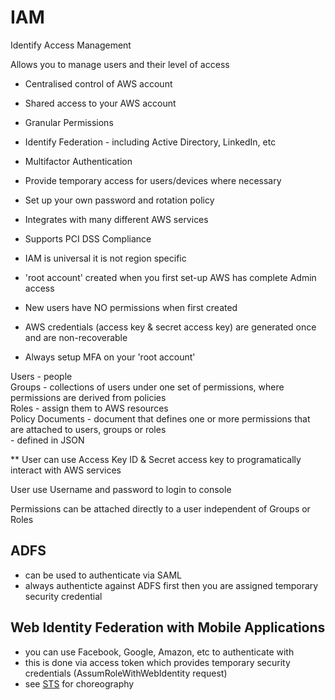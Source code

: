 # IAM

Identify Access Management

Allows you to manage users and their level of access  

- Centralised control of AWS account  
- Shared access to your AWS account  
- Granular Permissions  
- Identify Federation - including Active Directory, LinkedIn, etc  
- Multifactor Authentication  
- Provide temporary access for users/devices where necessary  
- Set up your own password and rotation policy  
- Integrates with many different AWS services  
- Supports PCI DSS Compliance  

- IAM is universal it is not region specific  
- 'root account' created when you first set-up AWS has complete Admin access  
- New users have NO permissions when first created  
- AWS credentials (access key & secret access key) are generated once and are non-recoverable  
- Always setup MFA on your 'root account'  

Users - people  
Groups - collections of users under one set of permissions, where permissions are derived from policies  
Roles - assign them to AWS resources  
Policy Documents - document that defines one or more   permissions that are attached to users, groups or roles  
            - defined in JSON

** User can use Access Key ID & Secret access key to programatically interact with AWS services  

User use Username and password to login to console  

Permissions can be attached directly to a user independent of Groups or Roles  

## ADFS
- can be used to authenticate via SAML  
- always authenticte against ADFS first then you are assigned temporary security credential  

## Web Identity Federation with Mobile Applications
- you can use Facebook, Google, Amazon, etc to authenticate with  
- this is done via access token which provides temporary security credentials (AssumRoleWithWebIdentity request)  
- see [STS](/STS.md) for choreography




